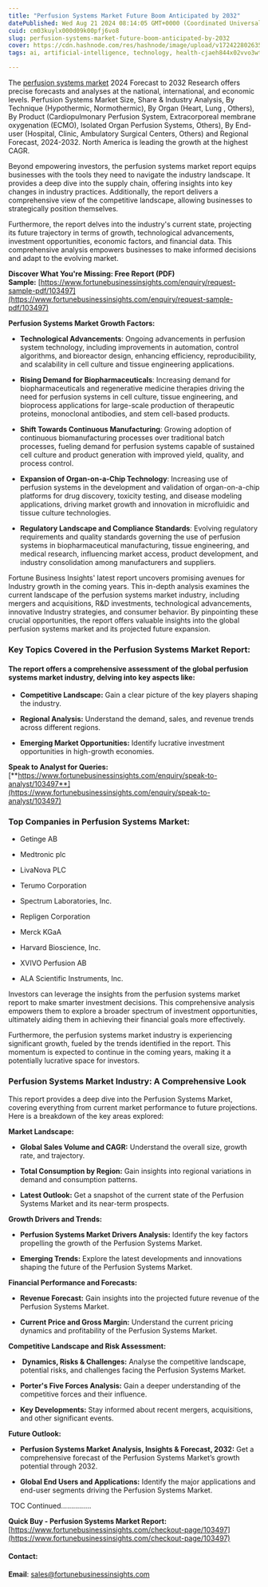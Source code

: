 ```yaml
---
title: "Perfusion Systems Market Future Boom Anticipated by 2032"
datePublished: Wed Aug 21 2024 08:14:05 GMT+0000 (Coordinated Universal Time)
cuid: cm03kuylx000d09k00pfj6vo8
slug: perfusion-systems-market-future-boom-anticipated-by-2032
cover: https://cdn.hashnode.com/res/hashnode/image/upload/v1724228026354/2b1a3e0b-292b-480e-b8dd-04e8212f2e42.png
tags: ai, artificial-intelligence, technology, health-cjaeh844x02vvo3wtj5r2s75q, healthcare

---
```


The [perfusion systems market](https://www.fortunebusinessinsights.com/perfusion-systems-market-103497) 2024 Forecast to 2032 Research offers precise forecasts and analyses at the national, international, and economic levels. Perfusion Systems Market Size, Share & Industry Analysis, By Technique (Hypothermic, Normothermic), By Organ (Heart, Lung , Others), By Product (Cardiopulmonary Perfusion System, Extracorporeal membrane oxygenation (ECMO), Isolated Organ Perfusion Systems, Others), By End-user (Hospital, Clinic, Ambulatory Surgical Centers, Others) and Regional Forecast, 2024-2032. North America is leading the growth at the highest CAGR.

Beyond empowering investors, the perfusion systems market report equips businesses with the tools they need to navigate the industry landscape. It provides a deep dive into the supply chain, offering insights into key changes in industry practices. Additionally, the report delivers a comprehensive view of the competitive landscape, allowing businesses to strategically position themselves.

Furthermore, the report delves into the industry's current state, projecting its future trajectory in terms of growth, technological advancements, investment opportunities, economic factors, and financial data. This comprehensive analysis empowers businesses to make informed decisions and adapt to the evolving market.

**Discover What You're Missing: Free Report (PDF) Sample:** [https://www.fortunebusinessinsights.com/enquiry/request-sample-pdf/103497](https://www.fortunebusinessinsights.com/enquiry/request-sample-pdf/103497)

**Perfusion Systems Market Growth Factors:**

* **Technological Advancements**: Ongoing advancements in perfusion system technology, including improvements in automation, control algorithms, and bioreactor design, enhancing efficiency, reproducibility, and scalability in cell culture and tissue engineering applications.
    
* **Rising Demand for Biopharmaceuticals**: Increasing demand for biopharmaceuticals and regenerative medicine therapies driving the need for perfusion systems in cell culture, tissue engineering, and bioprocess applications for large-scale production of therapeutic proteins, monoclonal antibodies, and stem cell-based products.
    
* **Shift Towards Continuous Manufacturing**: Growing adoption of continuous biomanufacturing processes over traditional batch processes, fueling demand for perfusion systems capable of sustained cell culture and product generation with improved yield, quality, and process control.
    
* **Expansion of Organ-on-a-Chip Technology**: Increasing use of perfusion systems in the development and validation of organ-on-a-chip platforms for drug discovery, toxicity testing, and disease modeling applications, driving market growth and innovation in microfluidic and tissue culture technologies.
    
* **Regulatory Landscape and Compliance Standards**: Evolving regulatory requirements and quality standards governing the use of perfusion systems in biopharmaceutical manufacturing, tissue engineering, and medical research, influencing market access, product development, and industry consolidation among manufacturers and suppliers.
    

Fortune Business Insights' latest report uncovers promising avenues for Industry growth in the coming years. This in-depth analysis examines the current landscape of the perfusion systems market industry, including mergers and acquisitions, R&D investments, technological advancements, innovative Industry strategies, and consumer behavior. By pinpointing these crucial opportunities, the report offers valuable insights into the global perfusion systems market and its projected future expansion.

### **Key Topics Covered in the Perfusion Systems Market Report:**

#### **The report offers a comprehensive assessment of the global perfusion systems market industry, delving into key aspects like:**

* **Competitive Landscape:** Gain a clear picture of the key players shaping the industry.
    
* **Regional Analysis:** Understand the demand, sales, and revenue trends across different regions.
    
* **Emerging Market Opportunities:** Identify lucrative investment opportunities in high-growth economies.
    

**Speak to Analyst for Queries:** [**https://www.fortunebusinessinsights.com/enquiry/speak-to-analyst/103497**](https://www.fortunebusinessinsights.com/enquiry/speak-to-analyst/103497)

### **Top Companies in Perfusion Systems Market:**

* Getinge AB
    
* Medtronic plc
    
* LivaNova PLC
    
* Terumo Corporation
    
* Spectrum Laboratories, Inc.
    
* Repligen Corporation
    
* Merck KGaA
    
* Harvard Bioscience, Inc.
    
* XVIVO Perfusion AB
    
* ALA Scientific Instruments, Inc.
    

Investors can leverage the insights from the perfusion systems market report to make smarter investment decisions. This comprehensive analysis empowers them to explore a broader spectrum of investment opportunities, ultimately aiding them in achieving their financial goals more effectively.

Furthermore, the perfusion systems market industry is experiencing significant growth, fueled by the trends identified in the report. This momentum is expected to continue in the coming years, making it a potentially lucrative space for investors.

### Perfusion Systems Market Industry: A Comprehensive Look

This report provides a deep dive into the Perfusion Systems Market, covering everything from current market performance to future projections. Here is a breakdown of the key areas explored:

**Market Landscape:**

* **Global Sales Volume and CAGR:** Understand the overall size, growth rate, and trajectory.
    
* **Total Consumption by Region:** Gain insights into regional variations in demand and consumption patterns.
    
* **Latest Outlook:** Get a snapshot of the current state of the Perfusion Systems Market and its near-term prospects.
    

**Growth Drivers and Trends:**

* **Perfusion Systems Market Drivers Analysis:** Identify the key factors propelling the growth of the Perfusion Systems Market.
    
* **Emerging Trends:** Explore the latest developments and innovations shaping the future of the Perfusion Systems Market.
    

**Financial Performance and Forecasts:**

* **Revenue Forecast:** Gain insights into the projected future revenue of the Perfusion Systems Market.
    
* **Current Price and Gross Margin:** Understand the current pricing dynamics and profitability of the Perfusion Systems Market.
    

**Competitive Landscape and Risk Assessment:**

*  **Dynamics, Risks & Challenges:** Analyse the competitive landscape, potential risks, and challenges facing the Perfusion Systems Market.
    
* **Porter's Five Forces Analysis:** Gain a deeper understanding of the competitive forces and their influence.
    
* **Key Developments:** Stay informed about recent mergers, acquisitions, and other significant events.
    

**Future Outlook:**

* **Perfusion Systems Market Analysis, Insights & Forecast, 2032:** Get a comprehensive forecast of the Perfusion Systems Market’s growth potential through 2032.
    
* **Global End Users and Applications:** Identify the major applications and end-user segments driving the Perfusion Systems Market.
    

 TOC Continued……………

**Quick Buy - Perfusion Systems Market Report:** [https://www.fortunebusinessinsights.com/checkout-page/103497](https://www.fortunebusinessinsights.com/checkout-page/103497)

#### **Contact:**

**Email**: sales@fortunebusinessinsights.com